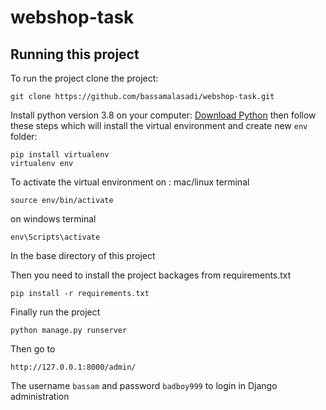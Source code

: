 # webshop-task

## Running this project
To run the project clone the project:
```
git clone https://github.com/bassamalasadi/webshop-task.git
```
Install python version 3.8 on your computer:
[Download Python](https://www.python.org/downloads/)
then follow these steps which will install the virtual environment and create new `env` folder: 
```
pip install virtualenv
virtualenv env
```

To activate the virtual environment on :
mac/linux terminal
```
source env/bin/activate
```
on windows terminal
```
env\Scripts\activate
```
In the base directory of this project

Then you need to install the project backages from requirements.txt
```
pip install -r requirements.txt
```
Finally run the project 
```
python manage.py runserver
```
Then go to 
```
http://127.0.0.1:8000/admin/
```
The username `bassam` and password `badboy999` to login in Django administration
